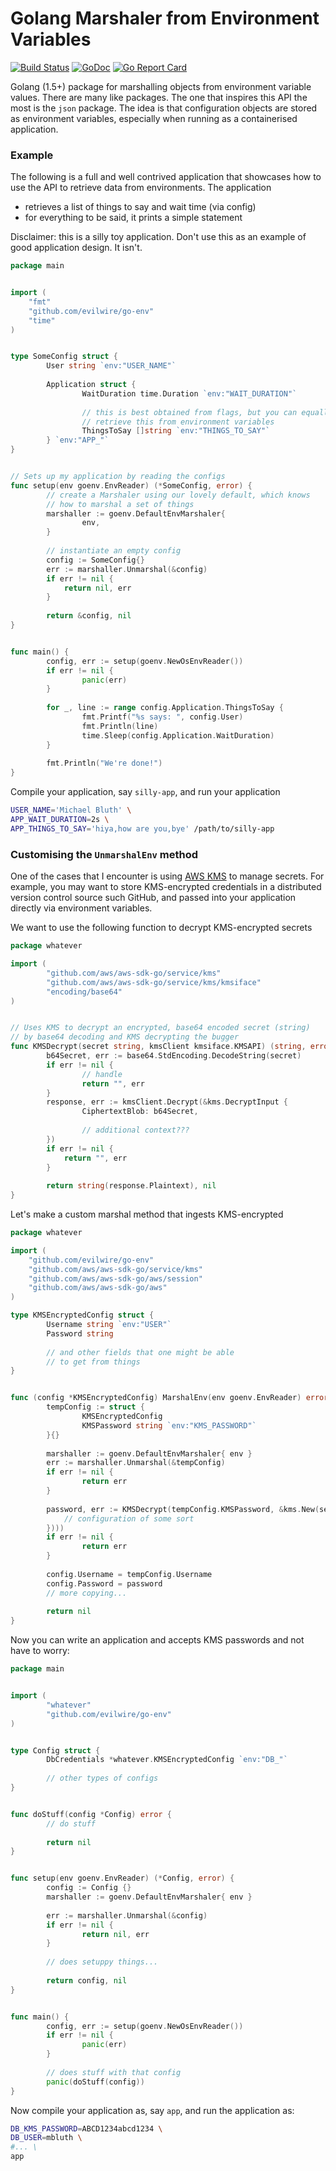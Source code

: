 Golang Marshaler from Environment Variables
===========================================

[![Build Status](https://travis-ci.org/evilwire/go-env.svg?branch=master)](https://travis-ci.org/evilwire/go-env)
[![GoDoc](https://godoc.org/github.com/evilwire/go-env?status.svg)](https://godoc.org/github.com/evilwire/go-env)
[![Go Report Card](https://goreportcard.com/badge/github.com/evilwire/go-env)](https://goreportcard.com/report/github.com/evilwire/go-env)

Golang (1.5+) package for marshalling objects from environment variable values.
There are many like packages. The one that inspires this API the most is
the `json` package. The idea is that configuration objects are stored
as environment variables, especially when running as a containerised
application.

### Example

The following is a full and well contrived application that showcases
how to use the API to retrieve data from environments. The application

- retrieves a list of things to say and wait time (via config)
- for everything to be said, it prints a simple statement

Disclaimer: this is a silly toy application. Don't use this as an example
of good application design. It isn't.

```go
package main


import (
    "fmt"
    "github.com/evilwire/go-env"
    "time"
)


type SomeConfig struct {
        User string `env:"USER_NAME"`
        
        Application struct {
                WaitDuration time.Duration `env:"WAIT_DURATION"`
                
                // this is best obtained from flags, but you can equally
                // retrieve this from environment variables
                ThingsToSay []string `env:"THINGS_TO_SAY"`
        } `env:"APP_"`
}


// Sets up my application by reading the configs
func setup(env goenv.EnvReader) (*SomeConfig, error) {
        // create a Marshaler using our lovely default, which knows
        // how to marshal a set of things
        marshaller := goenv.DefaultEnvMarshaler{
                env,
        }
        
        // instantiate an empty config 
        config := SomeConfig{} 
        err := marshaller.Unmarshal(&config)
        if err != nil {
            return nil, err
        }
        
        return &config, nil
}


func main() {
        config, err := setup(goenv.NewOsEnvReader())
        if err != nil {
                panic(err)
        }
        
        for _, line := range config.Application.ThingsToSay {
                fmt.Printf("%s says: ", config.User)
                fmt.Println(line)
                time.Sleep(config.Application.WaitDuration)
        }
        
        fmt.Println("We're done!")
}

```

Compile your application, say `silly-app`, and run your application

```sh
USER_NAME='Michael Bluth' \
APP_WAIT_DURATION=2s \
APP_THINGS_TO_SAY='hiya,how are you,bye' /path/to/silly-app
```

### Customising the `UnmarshalEnv` method

One of the cases that I encounter is using [AWS KMS](https://aws.amazon.com/kms/) to manage
secrets. For example, you may want to store KMS-encrypted credentials in a distributed 
version control source such GitHub, and passed into your application directly via 
environment variables.

We want to use the following function to decrypt KMS-encrypted secrets
```go
package whatever

import (
        "github.com/aws/aws-sdk-go/service/kms"
        "github.com/aws/aws-sdk-go/service/kms/kmsiface"
        "encoding/base64"
)


// Uses KMS to decrypt an encrypted, base64 encoded secret (string) 
// by base64 decoding and KMS decrypting the bugger
func KMSDecrypt(secret string, kmsClient kmsiface.KMSAPI) (string, error) {
        b64Secret, err := base64.StdEncoding.DecodeString(secret)
        if err != nil {
                // handle
                return "", err
        }
        response, err := kmsClient.Decrypt(&kms.DecryptInput {
                CiphertextBlob: b64Secret,
                
                // additional context???
        })
        if err != nil {
            return "", err
        }
        
        return string(response.Plaintext), nil
}
```

Let's make a custom marshal method that ingests KMS-encrypted

```go
package whatever

import (
    "github.com/evilwire/go-env"
    "github.com/aws/aws-sdk-go/service/kms"
    "github.com/aws/aws-sdk-go/aws/session"
    "github.com/aws/aws-sdk-go/aws"
)

type KMSEncryptedConfig struct {
        Username string `env:"USER"`
        Password string
        
        // and other fields that one might be able
        // to get from things
}


func (config *KMSEncryptedConfig) MarshalEnv(env goenv.EnvReader) error {
        tempConfig := struct {
                KMSEncryptedConfig
                KMSPassword string `env:"KMS_PASSWORD"`
        }{}
        
        marshaller := goenv.DefaultEnvMarshaler{ env }
        err := marshaller.Unmarshal(&tempConfig)
        if err != nil {
                return err
        }
        
        password, err := KMSDecrypt(tempConfig.KMSPassword, &kms.New(session.New(aws.Config{
            // configuration of some sort
        })))
        if err != nil {
                return err
        }
        
        config.Username = tempConfig.Username
        config.Password = password
        // more copying...
        
        return nil
}

```

Now you can write an application and accepts KMS passwords and not have to worry:

```go
package main


import (
        "whatever"
        "github.com/evilwire/go-env"
)


type Config struct {
        DbCredentials *whatever.KMSEncryptedConfig `env:"DB_"`
        
        // other types of configs
}


func doStuff(config *Config) error {
        // do stuff
        
        return nil
}


func setup(env goenv.EnvReader) (*Config, error) {
        config := Config {}
        marshaller := goenv.DefaultEnvMarshaler{ env }
        
        err := marshaller.Unmarshal(&config)
        if err != nil {
                return nil, err
        }
        
        // does setuppy things...
        
        return config, nil
}


func main() {
        config, err := setup(goenv.NewOsEnvReader())
        if err != nil {
                panic(err)
        }
        
        // does stuff with that config
        panic(doStuff(config))
}
```

Now compile your application as, say `app`, and run the application as:

```bash
DB_KMS_PASSWORD=ABCD1234abcd1234 \
DB_USER=mbluth \
#... \
app
```
